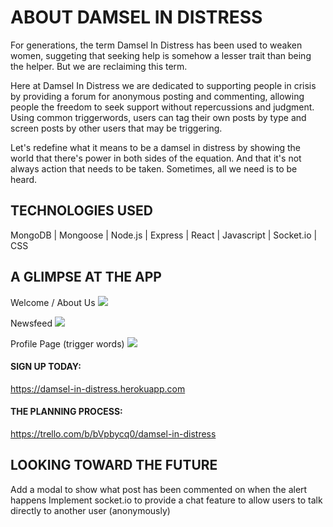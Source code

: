 # ABOUT DAMSEL IN DISTRESS
For generations, the term Damsel In Distress has been used to weaken women, suggeting that seeking help is somehow a lesser trait than being the helper. But we are reclaiming this term.

Here at Damsel In Distress we are dedicated to supporting people in crisis by providing a forum for anonymous posting and commenting, allowing people the freedom to seek support without repercussions and judgment. Using common triggerwords, users can tag their own posts by type and screen posts by other users that may be triggering. 

Let's redefine what it means to be a damsel in distress by showing the world that there's power in both sides of the equation. And that it's not always action that needs to be taken. Sometimes, all we need is to be heard. 

## TECHNOLOGIES USED
MongoDB | Mongoose | Node.js | Express | React | Javascript | Socket.io | CSS

## A GLIMPSE AT THE APP

Welcome / About Us
![](https://github.com/eliana-michelle/damsel-in-distress/blob/master/public/About%20Page.png)


Newsfeed
![](https://github.com/eliana-michelle/damsel-in-distress/blob/master/public/Newsfeed.png)


Profile Page (trigger words)
![](https://github.com/eliana-michelle/damsel-in-distress/blob/master/public/Profile%20Trigger%20Words.png)

#### SIGN UP TODAY: 
https://damsel-in-distress.herokuapp.com

#### THE PLANNING PROCESS: 
https://trello.com/b/bVpbycq0/damsel-in-distress

## LOOKING TOWARD THE FUTURE
Add a modal to show what post has been commented on when the alert happens
Implement socket.io to provide a chat feature to allow users to talk directly to another user (anonymously)
